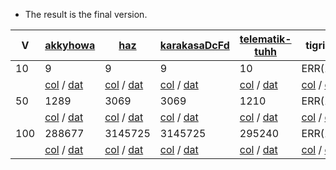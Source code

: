 - The result is the final version.

| V | [akkyhowa](../description/graph/akkyhowa.pdf) | [haz](../description/graph/haz.pdf) | [karakasaDcFd](../description/graph/karakasaDcFd.pdf) | [telematik-tuhh](../description/graph/telematik-tuhh.pdf) | tigrisg | [tpierron](../description/graph/tpierron.pdf) |
| --- | --- | --- | --- | --- | --- | --- |
| 10 | 9 | 9 | 9 | 10 | ERR(12) | 10 |
| | [col](../evaluation/graph/akkyhowa/10/graph.col) / [dat](../evaluation/graph/akkyhowa/10/graph.dat) | [col](../evaluation/graph/haz/10/graph.col) / [dat](../evaluation/graph/haz/10/graph.dat) | [col](../evaluation/graph/karakasaDcFd/10/graph.col) / [dat](../evaluation/graph/karakasaDcFd/10/graph.dat) | [col](../evaluation/graph/telematik-tuhh/10/graph.col) / [dat](../evaluation/graph/telematik-tuhh/10/graph.dat) | [col](../evaluation/graph/tigrisg/10/graph.col) / [dat](../evaluation/graph/tigrisg/10/graph.dat) | [col](../evaluation/graph/tpierron/10/graph.col) / [dat](../evaluation/graph/tpierron/10/graph.dat) |
| 50 | 1289 | 3069 | 3069 | 1210 | ERR(12) | 3410 |
| | [col](../evaluation/graph/akkyhowa/50/graph.col) / [dat](../evaluation/graph/akkyhowa/50/graph.dat) | [col](../evaluation/graph/haz/50/graph.col) / [dat](../evaluation/graph/haz/50/graph.dat) | [col](../evaluation/graph/karakasaDcFd/50/graph.col) / [dat](../evaluation/graph/karakasaDcFd/50/graph.dat) | [col](../evaluation/graph/telematik-tuhh/50/graph.col) / [dat](../evaluation/graph/telematik-tuhh/50/graph.dat) | [col](../evaluation/graph/tigrisg/50/graph.col) / [dat](../evaluation/graph/tigrisg/50/graph.dat) | [col](../evaluation/graph/tpierron/50/graph.col) / [dat](../evaluation/graph/tpierron/50/graph.dat) |
| 100 | 288677 | 3145725 | 3145725 | 295240 | ERR(12) | 3495250 |
| | [col](../evaluation/graph/akkyhowa/100/graph.col) / [dat](../evaluation/graph/akkyhowa/100/graph.dat) | [col](../evaluation/graph/haz/100/graph.col) / [dat](../evaluation/graph/haz/100/graph.dat) | [col](../evaluation/graph/karakasaDcFd/100/graph.col) / [dat](../evaluation/graph/karakasaDcFd/100/graph.dat) | [col](../evaluation/graph/telematik-tuhh/100/graph.col) / [dat](../evaluation/graph/telematik-tuhh/100/graph.dat) | [col](../evaluation/graph/tigrisg/100/graph.col) / [dat](../evaluation/graph/tigrisg/100/graph.dat) | [col](../evaluation/graph/tpierron/100/graph.col) / [dat](../evaluation/graph/tpierron/100/graph.dat) |

